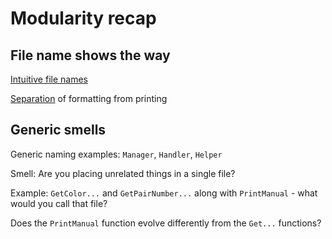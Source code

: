 # Modularity recap

## File name shows the way

[Intuitive file names](https://github.com/code-craft-us-1/well-named-in-cpp-srirenukachaluvadi/pull/1/files)

[Separation](https://github.com/code-craft-us-1/well-named-in-cpp-jayydev/pull/1/files) of formatting from printing

## Generic smells

Generic naming examples: `Manager`, `Handler`, `Helper`

Smell: Are you placing unrelated things in a single file?

Example: `GetColor...` and `GetPairNumber...` along with `PrintManual` - what would you call that file?

Does the `PrintManual` function evolve differently from the `Get...` functions?
